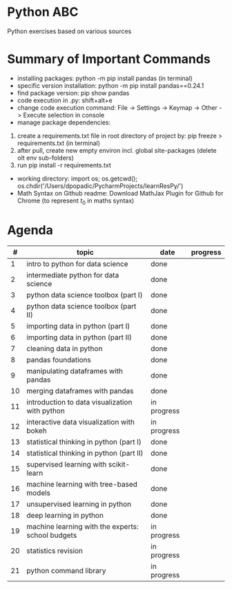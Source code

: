 # Python ABC
Python exercises based on various sources

# Summary of Important Commands
- installing packages: python -m pip install pandas (in terminal)
- specific version installation: python -m pip install pandas==0.24.1
- find package version: pip show pandas
- code execution in .py: shift+alt+e
- change code execution command: File -> Settings -> Keymap -> Other -> Execute selection in console
- manage package dependencies:
 1. create a requirements.txt file in root directory of project by: pip freeze > requirements.txt (in terminal)
 2. after pull, create new empty environ incl. global site-packages (delete olt env sub-folders)
 3. run pip install -r requirements.txt
- working directory: import os; os.getcwd(); os.chdir('/Users/dpopadic/PycharmProjects/learnResPy/')
- Math Syntax on Github readme: Download MathJax Plugin for Github for Chrome (to represent $t_{0}$ in maths syntax)

# Agenda

#| topic	| date	| progress
-| ------ | ----- | --------
1 | intro to python for data science	| done
2 | intermediate python for data science	| done
3 | python data science toolbox (part I)	| done
4 | python data science toolbox (part II)	| done
5 | importing data in python (part I)	| done
6 | importing data in python (part II)	| done
7 | cleaning data in python	| done
8 | pandas foundations	| done
9 | manipulating dataframes with pandas | done	
10 | merging dataframes with pandas	| done
11 | introduction to data visualization with python | in progress	
12 | interactive data visualization with bokeh | in progress
13 | statistical thinking in python (part I) | done
14 | statistical thinking in python (part II) | done
15 | supervised learning with scikit-learn	| done	
16 | machine learning with tree-based models | done
17 | unsupervised learning in python	| done
18 | deep learning in python | done
19 | machine learning with the experts: school budgets | in progress
20 | statistics revision | in progress
21 | python command library | in progress

